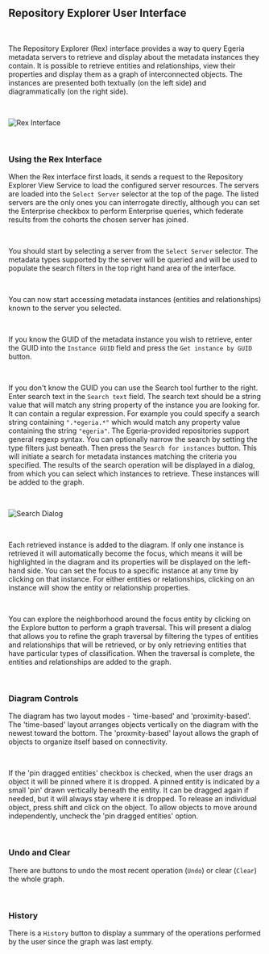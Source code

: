 ## Repository Explorer User Interface

&nbsp;

The Repository Explorer (Rex) interface provides a way to query Egeria metadata servers to retrieve and display about the metadata instances they contain. It is possible to retrieve entities and relationships, view their properties and display them as a graph of interconnected objects. The instances are presented both textually (on the left side) and diagrammatically (on the right side).

&nbsp;

![Rex Interface](image1)

&nbsp;

### Using the Rex Interface
When the Rex interface first loads, it sends a request to the Repository Explorer View Service to load the configured server resources. The servers are loaded into the `Select Server` selector at the top of the page. The listed servers are the only ones you can interrogate directly, although you can set the Enterprise checkbox to perform Enterprise queries, which federate results from the cohorts the chosen server has joined.

&nbsp;

You should start by selecting a server from the `Select Server` selector. The metadata types supported by the server will be queried and will be used to populate the search filters in the top right hand area of the interface.

&nbsp;

You can now start accessing metadata instances (entities and relationships) known to the server you selected. 

&nbsp;

If you know the GUID of the metadata instance you wish to retrieve, enter the GUID into the `Instance GUID` field and press the `Get instance by GUID` button. 

&nbsp;

If you don't know the GUID you can use the Search tool further to the right. Enter search text in the `Search text` field. The search text should be a string value that will match any string property of the instance you are looking for. It can contain a regular expression. For example you could specify a search string containing `".*egeria.*"` which would match any property value containing the string `"egeria"`. The Egeria-provided repositories support general regexp syntax. You can optionally narrow the search by setting the type filters just beneath. Then press the `Search for instances` button. This will initiate a search for metadata instances matching the criteria you specified. The results of the search operation will be displayed in a dialog, from which you can select which instances to retrieve. These instances will be added to the graph.

&nbsp;

![Search Dialog](image2)

&nbsp;

Each retrieved instance is added to the diagram. If only one instance is retrieved it will automatically become the focus, which means it will be highlighted in the diagram and its properties will be displayed on the left-hand side. You can set the focus to a specific instance at any time by clicking on that instance. For either entities or relationships, clicking on an instance will show the entity or relationship properties.

&nbsp;

You can explore the neighborhood around the focus entity by clicking on the Explore button to perform a graph traversal. This will present a dialog that allows you to refine the graph traversal by filtering the types of entities and relationships that will be retrieved, or by only retrieving entities that have particular types of classification. When the traversal is complete, the entities and relationships are added to the graph.

&nbsp;

### Diagram Controls
The diagram has two layout modes - 'time-based' and 'proximity-based'. The 'time-based' layout arranges objects vertically on the diagram with the newest toward the bottom. The 'proxmity-based' layout allows the graph of objects to organize itself based on connectivity. 

&nbsp;

If the 'pin dragged entities' checkbox is checked, when the user drags an object it will be pinned where it is dropped. A pinned entity is indicated by a small 'pin' drawn vertically beneath the entity. It can be dragged again if needed, but it will always stay where it is dropped. To release an individual object, press shift and click on the object. To allow objects to move around independently, uncheck the 'pin dragged entities' option.

&nbsp;

### Undo and Clear
There are buttons to undo the most recent operation (`Undo`) or clear (`Clear`) the whole graph.

&nbsp;

### History
There is a `History` button to display a summary of the operations performed by the user since the graph was last empty.
